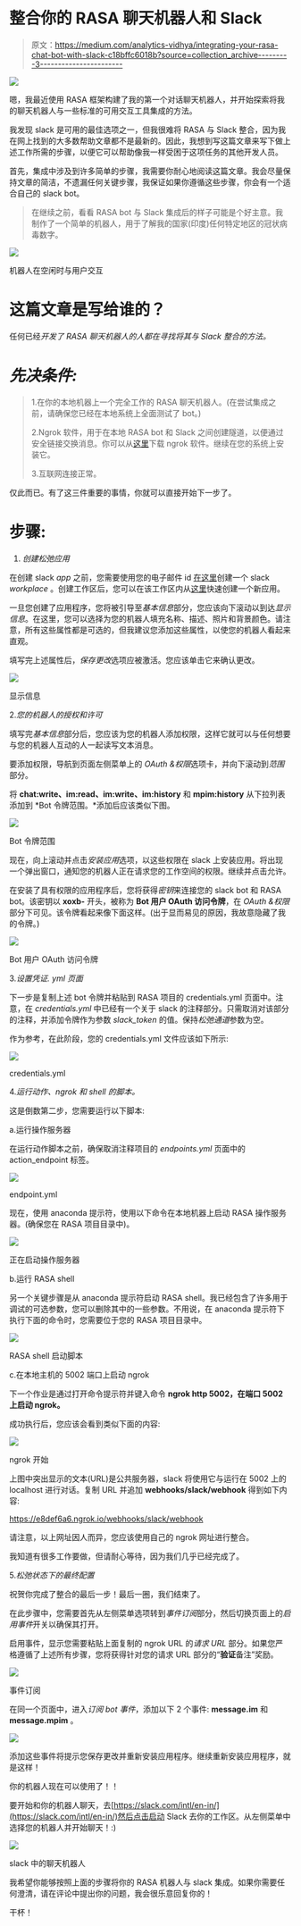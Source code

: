 # 整合你的 RASA 聊天机器人和 Slack

> 原文：<https://medium.com/analytics-vidhya/integrating-your-rasa-chat-bot-with-slack-c18bffc6018b?source=collection_archive---------3----------------------->

![](img/7d9d06da82fd369f0df8be7e6049d4cd.png)

嗯，我最近使用 RASA 框架构建了我的第一个对话聊天机器人，并开始探索将我的聊天机器人与一些标准的可用交互工具集成的方法。

我发现 slack 是可用的最佳选项之一，但我很难将 RASA 与 Slack 整合，因为我在网上找到的大多数帮助文章都不是最新的。因此，我想到写这篇文章来写下做上述工作所需的步骤，以便它可以帮助像我一样受困于这项任务的其他开发人员。

首先，集成中涉及到许多简单的步骤，我需要你耐心地阅读这篇文章。我会尽量保持文章的简洁，不遗漏任何关键步骤，我保证如果你遵循这些步骤，你会有一个适合自己的 slack bot。

> 在继续之前，看看 RASA bot 与 Slack 集成后的样子可能是个好主意。我制作了一个简单的机器人，用于了解我的国家(印度)任何特定地区的冠状病毒数字。

![](img/8e9ec1da3b30942698830d8d05ab0eda.png)

机器人在空闲时与用户交互

# 这篇文章是写给谁的？

任何已经*开发了 RASA 聊天机器人的人都在寻找将其与 Slack 整合的方法。*

# *先决条件:*

> 1.在你的本地机器上一个完全工作的 RASA 聊天机器人。(在尝试集成之前，请确保您已经在本地系统上全面测试了 bot。)
> 
> 2.Ngrok 软件，用于在本地 RASA bot 和 Slack 之间创建隧道，以便通过安全链接交换消息。你可以从[这里](https://ngrok.com/download)下载 ngrok 软件。继续在您的系统上安装它。
> 
> 3.互联网连接正常。

仅此而已。有了这三件重要的事情，你就可以直接开始下一步了。

# 步骤:

1.  *创建松弛应用*

在创建 slack *app* 之前，您需要使用您的电子邮件 id [在这里](https://slack.com/create#email)创建一个 slack *workplace* 。创建工作区后，您可以在该工作区内从[这里](https://api.slack.com/apps)快速创建一个新应用。

一旦您创建了应用程序，您将被引导至*基本信息*部分，您应该向下滚动以到达*显示信息*。在这里，您可以选择为您的机器人填充名称、描述、照片和背景颜色。请注意，所有这些属性都是可选的，但我建议您添加这些属性，以使您的机器人看起来直观。

填写完上述属性后，*保存更改*选项应被激活。您应该单击它来确认更改。

![](img/b179c74ff38fffb14dad1285556a3a0f.png)

显示信息

2.*您的机器人的授权和许可*

填写完*基本信息*部分后，您应该为您的机器人添加权限，这样它就可以与任何想要与您的机器人互动的人一起读写文本消息。

要添加权限，导航到页面左侧菜单上的 *OAuth &权限*选项卡，并向下滚动到*范围*部分。

将 **chat:write、im:read、im:write、im:history** 和 **mpim:history** 从下拉列表添加到 *Bot 令牌范围。*添加后应该类似下图。

![](img/eda989a256d152d3a06f03af39beb4be.png)

Bot 令牌范围

现在，向上滚动并点击*安装应用*选项，以这些权限在 slack 上安装应用。将出现一个弹出窗口，通知您的机器人正在请求您的工作空间的权限。继续并点击允许。

在安装了具有权限的应用程序后，您将获得*密钥*来连接您的 slack bot 和 RASA bot。该密钥以 **xoxb-** 开头，被称为 **Bot 用户 OAuth 访问令牌**，在 *OAuth &权限*部分下可见。该令牌看起来像下面这样。(出于显而易见的原因，我故意隐藏了我的令牌。)

![](img/94624e6f2588120a55387f1aeeada7ed.png)

Bot 用户 OAuth 访问令牌

3.*设置凭证. yml 页面*

下一步是复制上述 bot 令牌并粘贴到 RASA 项目的 credentials.yml 页面中。注意，在 *credentials.yml* 中已经有一个关于 slack 的注释部分。只需取消对该部分的注释，并添加令牌作为参数 *slack_token* 的值。保持*松弛通道*参数为空。

作为参考，在此阶段，您的 credentials.yml 文件应该如下所示:

![](img/6dca1096841658a8816a7e3e71a99a3e.png)

credentials.yml

4.*运行动作、ngrok 和 shell 的脚本。*

这是倒数第二步，您需要运行以下脚本:

a.运行操作服务器

在运行动作脚本之前，确保取消注释项目的 *endpoints.yml* 页面中的 action_endpoint 标签。

![](img/4a79d4feb148aade82bbfbcaabf18859.png)

endpoint.yml

现在，使用 anaconda 提示符，使用以下命令在本地机器上启动 RASA 操作服务器。(确保您在 RASA 项目目录中)。

![](img/5528b7d02a309c5f24fa665f427940b6.png)

正在启动操作服务器

b.运行 RASA shell

另一个关键步骤是从 anaconda 提示符启动 RASA shell。我已经包含了许多用于调试的可选参数，您可以删除其中的一些参数。不用说，在 anaconda 提示符下执行下面的命令时，您需要位于您的 RASA 项目目录中。

![](img/5d33a3c6d2a14458fe22685d415130c5.png)

RASA shell 启动脚本

c.在本地主机的 5002 端口上启动 ngrok

下一个作业是通过打开命令提示符并键入命令 **ngrok http 5002，在端口 5002 上启动 ngrok。**

成功执行后，您应该会看到类似下面的内容:

![](img/c2d2fa845652ebbc9210670234428503.png)

ngrok 开始

上图中突出显示的文本(URL)是公共服务器，slack 将使用它与运行在 5002 上的 localhost 进行对话。复制 URL 并追加 **webhooks/slack/webhook** 得到如下内容:

https://e8def6a6.ngrok.io/webhooks/slack/webhook

请注意，以上网址因人而异，您应该使用自己的 ngrok 网址进行整合。

我知道有很多工作要做，但请耐心等待，因为我们几乎已经完成了。

5.*松弛状态下的最终配置*

祝贺你完成了整合的最后一步！最后一圈，我们结束了。

在此步骤中，您需要首先从左侧菜单选项转到*事件订阅*部分，然后切换页面上的*启用事件*开关以确保其打开。

启用事件，显示您需要粘贴上面复制的 ngrok URL 的*请求 URL* 部分。如果您严格遵循了上述所有步骤，您将获得针对您的请求 URL 部分的“**验证**备注”奖励。

![](img/c108d4773835c519557eaaf266609b78.png)

事件订阅

在同一个页面中，进入*订阅 bot 事件*，添加以下 2 个事件: **message.im** 和 **message.mpim** 。

![](img/2a6ebf19ff7557744f3d22988c672137.png)

添加这些事件将提示您保存更改并重新安装应用程序。继续重新安装应用程序，就是这样！

你的机器人现在可以使用了！！

要开始和你的机器人聊天，去[https://slack.com/intl/en-in/](https://slack.com/intl/en-in/)然后点击启动 Slack 去你的工作区。从左侧菜单中选择您的机器人并开始聊天！:)

![](img/64539394a3492b7769de93f9bf4ad4da.png)

slack 中的聊天机器人

我希望你能够按照上面的步骤将你的 RASA 机器人与 slack 集成。如果你需要任何澄清，请在评论中提出你的问题，我会很乐意回复你的！

干杯！